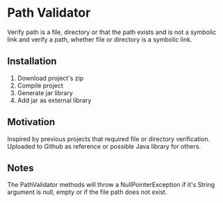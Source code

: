 # Path Validator
Verify path is a file, directory or that the path exists and is not a symbolic link and verify a path, whether file or directory is a symbolic link.

<h2>Installation</h2>
<ol>
  <li>Download project's zip</li>
  <li>Compile project</li>
  <li>Generate jar library</li>
  <li>Add jar as external library</li>
</ol>

<h2>Motivation</h2>
Inspired by previous projects that required file or directory verification. Uploaded to Github as reference or possible Java library for others.

<h2>Notes</h2>
The PathValidator methods will throw a NullPointerException if it's String argument is null, empty or if the file path does not exist.
